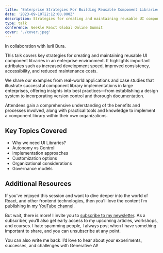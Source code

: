 ```yaml
---
title: 'Enterprise Strategies For Building Reusable Component Libraries'
date: '2023-09-10T22:12:00.000Z'
description: Strategies for creating and maintaining reusable UI component libraries in an enterprise environment
type: talk
conference: Geekle React Global Online Summit
cover: './cover.jpeg'
---
```


In collaboration with Iurii Bura.

This talk covers key strategies for creating and maintaining reusable UI component libraries in an enterprise environment. It highlights important attributes such as increased development speed, improved consistency, accessibility, and reduced maintenance costs.

We share our examples from real-world applications and case studies that illustrate successful component library implementations in large enterprises, offering insights into best practices—from establishing a design system to incorporating version control and thorough documentation.

Attendees gain a comprehensive understanding of the benefits and processes involved, along with practical tools and knowledge to implement a component library within their own organizations.

## Key Topics Covered

- Why we need UI Libraries?
- Autonomy vs Control
- Implementation approaches
- Customization options
- Organizational considerations
- Governance models

## Additional Resources

If you’ve enjoyed this session and want to dive deeper into the world of React, and other frontend technologies, then you'll love the content I’m publishing in my [YouTube channel](https://www.youtube.com/channel/UCdUj8NuSRk8M-0gem5lTUlA).

But wait, there is more! I invite you to [subscribe to my newsletter](https://fantastic-crafter-6730.kit.com/88d8f79c35). As a subscriber, you’ll also get early access to my upcoming articles, workshops, and courses. I hate spamming people, I always post when I have something important to share, and you can unsubscribe at any point.

You can also write me back. I’d love to hear about your experiments, successes, and challenges with Generative AI!
